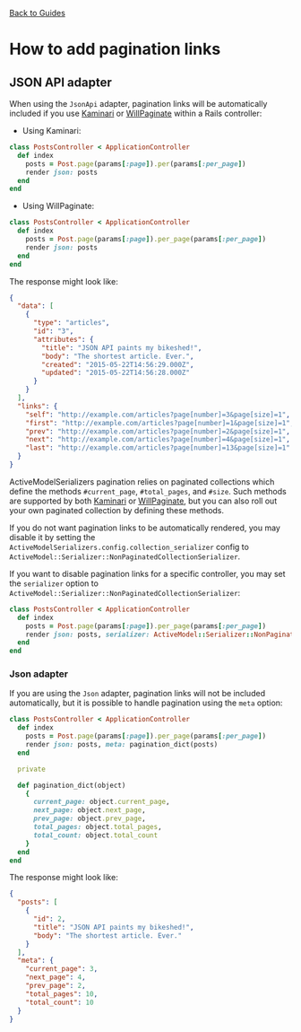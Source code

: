 [Back to Guides](../README.md)

# How to add pagination links

## JSON API adapter

When using the `JsonApi` adapter, pagination links will be automatically included if you use [Kaminari](https://github.com/amatsuda/kaminari)
or [WillPaginate](https://github.com/mislav/will_paginate) within a Rails controller:

* Using Kaminari:

```ruby
class PostsController < ApplicationController
  def index
    posts = Post.page(params[:page]).per(params[:per_page])
    render json: posts
  end
end
```

* Using WillPaginate:

```ruby
class PostsController < ApplicationController
  def index
    posts = Post.page(params[:page]).per_page(params[:per_page])
    render json: posts
  end
end
```

The response might look like:
```json
{
  "data": [
    {
      "type": "articles",
      "id": "3",
      "attributes": {
        "title": "JSON API paints my bikeshed!",
        "body": "The shortest article. Ever.",
        "created": "2015-05-22T14:56:29.000Z",
        "updated": "2015-05-22T14:56:28.000Z"
      }
    }
  ],
  "links": {
    "self": "http://example.com/articles?page[number]=3&page[size]=1",
    "first": "http://example.com/articles?page[number]=1&page[size]=1",
    "prev": "http://example.com/articles?page[number]=2&page[size]=1",
    "next": "http://example.com/articles?page[number]=4&page[size]=1",
    "last": "http://example.com/articles?page[number]=13&page[size]=1"
  }
}
```

ActiveModelSerializers pagination relies on paginated collections which define the methods `#current_page`, `#total_pages`, and `#size`.
Such methods are supported by both [Kaminari](https://github.com/amatsuda/kaminari) or [WillPaginate](https://github.com/mislav/will_paginate),
but you can also roll out your own paginated collection by defining these methods.

If you do not want pagination links to be automatically rendered, you may disable it by setting the `ActiveModelSerializers.config.collection_serializer` config to
`ActiveModel::Serializer::NonPaginatedCollectionSerializer`.

If you want to disable pagination links for a specific controller, you may set the `serializer` option to `ActiveModel::Serializer::NonPaginatedCollectionSerializer`:

``` ruby
class PostsController < ApplicationController
  def index
    posts = Post.page(params[:page]).per_page(params[:per_page])
    render json: posts, serializer: ActiveModel::Serializer::NonPaginatedCollectionSerializer
  end
end
```

### Json adapter

If you are using the `Json` adapter, pagination links will not be included automatically, but it is possible to handle pagination using the `meta` option:

```ruby
class PostsController < ApplicationController
  def index
    posts = Post.page(params[:page]).per_page(params[:per_page])
    render json: posts, meta: pagination_dict(posts)
  end

  private

  def pagination_dict(object)
    {
      current_page: object.current_page,
      next_page: object.next_page,
      prev_page: object.prev_page,
      total_pages: object.total_pages,
      total_count: object.total_count
    }
  end
end
```

The response might look like:
```json
{
  "posts": [
    {
      "id": 2,
      "title": "JSON API paints my bikeshed!",
      "body": "The shortest article. Ever."
    }
  ],
  "meta": {
    "current_page": 3,
    "next_page": 4,
    "prev_page": 2,
    "total_pages": 10,
    "total_count": 10
  }
}
```
